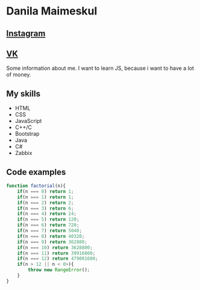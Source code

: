 # Danila Maimeskul
## [Instagram](https://www.instagram.com/isolation_mode_on/)
## [VK](https://vk.com/dibfym)

Some information about me. I want to learn JS, because i want to have a lot of money. 


## My skills
* HTML
* CSS
* JavaScript
* C++/C
* Bootstrap
* Java
* C#
* Zabbix

## Code examples 

``` JavaScript
function factorial(n){
    if(n === 0) return 1;
    if(n === 1) return 1;
    if(n === 2) return 2;
    if(n === 3) return 6;
    if(n === 4) return 24;
    if(n === 5) return 120;
    if(n === 6) return 720;
    if(n === 7) return 5040;
    if(n === 8) return 40320;
    if(n === 9) return 362880;
    if(n === 10) return 3628800;
    if(n === 11) return 39916800;
    if(n === 12) return 479001600;
    if(n > 12 || n < 0>){
        throw new RangeError();
    }
}
```

